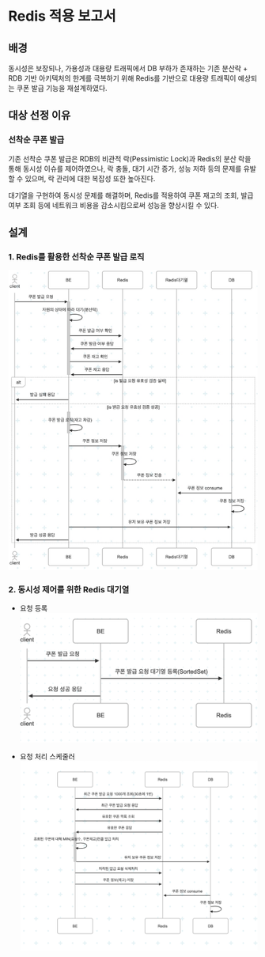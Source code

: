 # Redis 적용 보고서

## 배경

동시성은 보장되나, 가용성과 대용량 트래픽에서 DB 부하가 존재하는 기존 분산락 + RDB 기반 아키텍처의 한계를 극복하기 위해 Redis를 기반으로 대용량 트래픽이 예상되는 쿠폰 발급 기능을 재설계하였다.   

## 대상 선정 이유

### 선착순 쿠폰 발급

기존 선착순 쿠폰 발급은 RDB의 비관적 락(Pessimistic Lock)과 Redis의 분산 락을 통해 동시성 이슈를 제어하였으나, 락 충돌, 대기 시간 증가, 성능 저하 등의 문제를 유발할 수 있으며, 락 관리에 대한 복잡성 또한 높아진다.

대기열을 구현하여 동시성 문제를 해결하며, Redis를 적용하여 쿠폰 재고의 조회, 발급 여부 조회 등에 네트워크 비용을 감소시킴으로써 성능을 향상시킬 수 있다.

## 설계

### 1. Redis를 활용한 선착순 쿠폰 발급 로직
![coupon_redis](./seq-diagram/coupon_redis_1.jpg)

### 2. 동시성 제어를 위한 Redis 대기열
- 요청 등록
![쿠폰 발급 요청 등록](./seq-diagram/coupon_redis_register.png)

- 요청 처리 스케줄러
![쿠폰 발급 요청 처리 스케줄러](./seq-diagram/redis_scheduler.png)